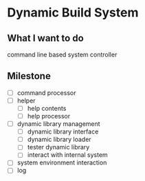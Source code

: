 # Dynamic Build System

## What I want to do

command line based system controller

## Milestone

- [ ] command processor
- [ ] helper
  - [ ] help contents
  - [ ] help processor
- [ ] dynamic library management
  - [ ] dynamic library interface
  - [ ] dynamic library loader
  - [ ] tester dynamic library
  - [ ] interact with internal system
- [ ] system environment interaction
- [ ] log
